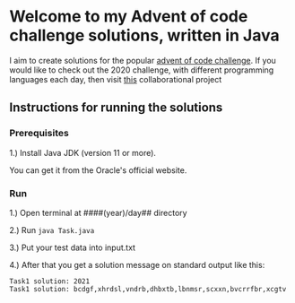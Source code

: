 # Welcome to my Advent of code challenge solutions, written in Java

I aim to create solutions for the popular [advent of code challenge](https://adventofcode.com).
If you would like to check out the 2020 challenge, with different programming languages each day,
then visit [this](https://github.com/akbence/adventofcode2020) collaborational project

## Instructions for running the solutions

### Prerequisites

1.) Install Java JDK (version 11 or more).

You can get it from the Oracle's official website.

### Run

1.) Open terminal at ####(year)/day## directory

2.) Run ```java Task.java```

3.) Put your test data into input.txt

4.) After that you get a solution message on standard output like this:

```
Task1 solution: 2021
Task1 solution: bcdgf,xhrdsl,vndrb,dhbxtb,lbnmsr,scxxn,bvcrrfbr,xcgtv
```